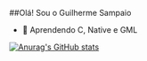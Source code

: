 ##Olá! Sou o Guilherme Sampaio

- 🌱 Aprendendo C, Native e GML

[![Anurag's GitHub stats](https://github-readme-stats.vercel.app/api?username=GuilhermeSsampaio)](https://github.com/anuraghazra/github-readme-stats)
